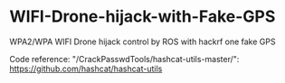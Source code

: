 # WIFI-Drone-hijack-with-Fake-GPS
WPA2/WPA WIFI Drone hijack control by ROS with hackrf one fake GPS


Code reference:
"/CrackPasswdTools/hashcat-utils-master/":
https://github.com/hashcat/hashcat-utils
